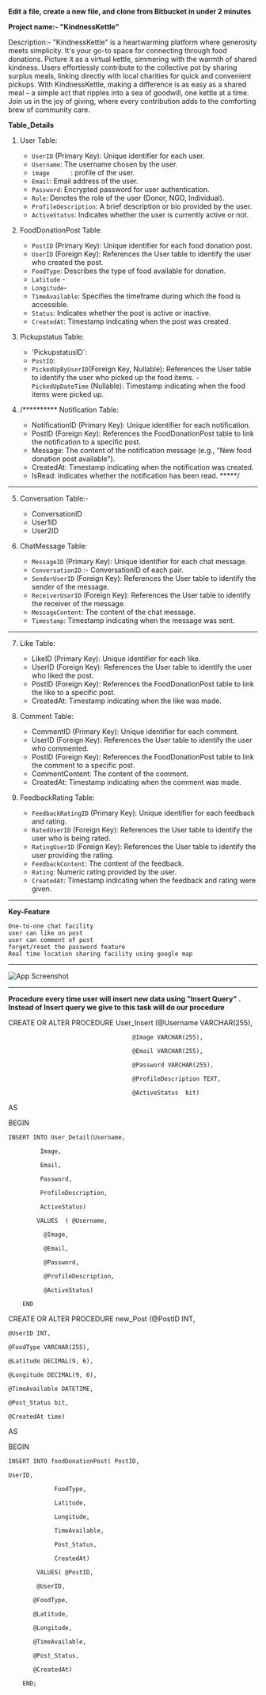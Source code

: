 **Edit a file, create a new file, and clone from Bitbucket in under 2 minutes**

 **Project name:- "KindnessKettle"**
 
Description:- 
		"KindnessKettle" is a heartwarming platform where generosity meets simplicity.
		It's your go-to space for connecting through food donations. Picture it as a virtual kettle,
		simmering with the warmth of shared kindness. Users effortlessly contribute to the collective
		pot by sharing surplus meals, linking directly with local charities for quick and convenient pickups.
		With KindnessKettle, making a difference is as easy as a shared meal – a simple act that ripples into a sea of goodwill,
		one kettle at a time. Join us in the joy of giving, where every contribution adds to the comforting brew of community care.
		

**Table_Details**
		
		
1. User Table:
   - `UserID` (Primary Key): Unique identifier for each user.
   - `Username`: The username chosen by the user.
   - `image      `: profile of the user.
   - `Email`: Email address of the user.
   - `Password`: Encrypted password for user authentication.
   - `Role`: Denotes the role of the user (Donor, NGO, Individual).
   - `ProfileDescription`: A brief description or bio provided by the user.
   - `ActiveStatus`: Indicates whether the user is currently active or not.
 
2. FoodDonationPost Table:
   - `PostID` (Primary Key): Unique identifier for each food donation post.
   - `UserID` (Foreign Key): References the User table to identify the user who created the post.
   - `FoodType`: Describes the type of food available for donation.
   - `Latitude`	- 
   - `Longitude`- 
   - `TimeAvailable`: Specifies the timeframe during which the food is accessible.
   - `Status`: Indicates whether the post is active or inactive.	
   - `CreatedAt`: Timestamp indicating when the post was created.
 
 
3. Pickupstatus Table:
	  - 'PickupstatusID`:
	  - `PostID`:
	  - `PickedUpByUserID`(Foreign Key, Nullable): References the User table to identify the
		 user who picked up the food items.
	   - `PickedUpDateTime` (Nullable): Timestamp indicating when the food items were picked up.	

4. /********** Notification Table:
   - NotificationID (Primary Key): Unique identifier for each notification.
   - PostID (Foreign Key): References the FoodDonationPost table to link the notification to a specific post.
   - Message: The content of the notification message (e.g., "New food donation post available").
   - CreatedAt: Timestamp indicating when the notification was created.
   - IsRead: Indicates whether the notification has been read. *****/
 
--------------------------------------------------------------------------------------------------
 
5. Conversation Table:-
    - ConversationID
    - User1ID
    - User2ID
 
6. ChatMessage Table:
   - `MessageID` (Primary Key): Unique identifier for each chat message.
   - `ConversationID` :- ConversationID of each pair.
   - `SenderUserID` (Foreign Key): References the User table to identify the sender of the message.
   - `ReceiverUserID` (Foreign Key): References the User table to identify the receiver of the message.
   - `MessageContent`: The content of the chat message.
   - `Timestamp`: Timestamp indicating when the message was sent.
------------------------------------------------------------------------------------------------------
7. Like Table:
   -  LikeID (Primary Key): Unique identifier for each like.
   -  UserID (Foreign Key): References the User table to identify the user who liked the post.
   -  PostID (Foreign Key): References the FoodDonationPost table to link the like to a specific post.
   -  CreatedAt: Timestamp indicating when the like was made.
 
8. Comment Table:
   - CommentID (Primary Key): Unique identifier for each comment.
   - UserID (Foreign Key): References the User table to identify the user who commented.
   - PostID (Foreign Key): References the FoodDonationPost table to link the comment to a specific post.
   - CommentContent: The content of the comment.
   - CreatedAt: Timestamp indicating when the comment was made.
 
9. FeedbackRating Table:
   - `FeedbackRatingID` (Primary Key): Unique identifier for each feedback and rating.
   - `RatedUserID` (Foreign Key): References the User table to identify the user who is being rated.
   - `RatingUserID` (Foreign Key): References the User table to identify the user providing the rating.
   - `FeedbackContent`: The content of the feedback.
   - `Rating`: Numeric rating provided by the user.
   - `CreatedAt`: Timestamp indicating when the feedback and rating were given.
 

********************************************************************************************************************************************

**Key-Feature**

	One-to-one chat facility 
	user can like on post
	user can comment of post
	forget/reset the password feature
	Real time location sharing facility using google map
	
	
	
********************************************************************************************************************************************
![App Screenshot](MicrosoftTeams-image.png)
*****************************************************************************************************************************************

**Procedure** 
    **every time user will insert new data using "Insert Query" . Instead of Insert query we give to this task will do our procedure**

CREATE OR ALTER PROCEDURE User_Insert (@Username VARCHAR(255),

									   @Image VARCHAR(255),

									   @Email VARCHAR(255),

									   @Password VARCHAR(255),

									   @ProfileDescription TEXT,

									   @ActiveStatus  bit)

AS

  BEGIN

    INSERT INTO User_Detail(Username,

			 Image,

			 Email, 

			 Password,  

			 ProfileDescription, 

			 ActiveStatus)

            VALUES  ( @Username,

  		      @Image,

  		      @Email,

		      @Password,

		      @ProfileDescription,

		      @ActiveStatus)

        END
 
 
 
 
CREATE OR ALTER PROCEDURE new_Post (@PostID INT,

	@UserID INT,

    @FoodType VARCHAR(255),

    @Latitude DECIMAL(9, 6),

    @Longitude DECIMAL(9, 6),

    @TimeAvailable DATETIME,

    @Post_Status bit,

    @CreatedAt time)

AS

  BEGIN

    INSERT INTO foodDonationPost( PostID,

	UserID,

		 		 FoodType,

				 Latitude, 

				 Longitude,  

				 TimeAvailable, 

				 Post_Status,

				 CreatedAt)

            VALUES( @PostID,

			@UserID,

		   @FoodType,

		   @Latitude,

           @Longitude,

		   @TimeAvailable,

		   @Post_Status,

		   @CreatedAt)

        END;


	

	

	





